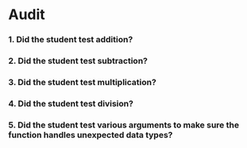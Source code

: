# Audit

### 1. Did the student test addition?
### 2. Did the student test subtraction?
### 3. Did the student test multiplication?
### 4. Did the student test division?
### 5. Did the student test various arguments to make sure the function handles unexpected data types?

